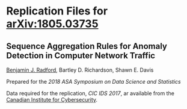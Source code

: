 # Replication Files for [arXiv:1805.03735](https://arxiv.org/abs/1805.03735)

## Sequence Aggregation Rules for Anomaly Detection in Computer Network Traffic

[Benjamin J. Radford](https://benradford.github.io), Bartley D. Richardson, Shawn E. Davis 

Prepared for the _2018 ASA Symposium on Data Science and Statistics_ 

Data required for the replication, _CIC IDS 2017_, ar available from the [Canadian Institute for Cybersecurity](https://www.unb.ca/cic/datasets/ids-2017.html).
